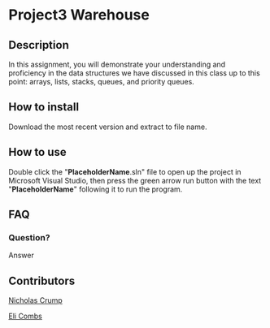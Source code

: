 # Project3 Warehouse

## Description
In this assignment, you will demonstrate your understanding and proficiency in the data
structures we have discussed in this class up to this point: arrays, lists, stacks, queues, and
priority queues.

## How to install
Download the most recent version and extract to file name.

## How to use
Double click the "**PlaceholderName**.sln" file to open up the project in Microsoft Visual Studio, then press the green arrow run button with the text "**PlaceholderName**" following it to run the program.

## FAQ

### Question?
Answer

## Contributors
[Nicholas Crump](https://github.com/Kataruse)

[Eli Combs](https://github.com/ConeDome)
